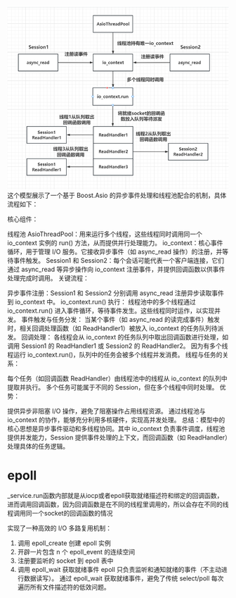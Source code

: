 ![alt text](image.png)
这个模型展示了一个基于 Boost.Asio 的异步事件处理和线程池配合的机制，具体流程如下：

核心组件：

线程池 AsioThreadPool：用来运行多个线程，这些线程同时调用同一个 io_context 实例的 run() 方法，从而提供并行处理能力。
io_context：核心事件循环，用于管理 I/O 服务。它接收异步事件（如 async_read 操作）的注册，并等待事件触发。
Session1 和 Session2：每个会话可能代表一个客户端连接，它们通过 async_read 等异步操作向 io_context 注册事件，并提供回调函数以供事件处理完成时调用。
关键流程：

异步事件注册：Session1 和 Session2 分别调用 async_read 注册异步读取事件到 io_context 中。
io_context.run() 执行：
线程池中的多个线程通过 io_context.run() 进入事件循环，等待事件发生。这些线程同时运作，以实现并发。
事件触发与任务分发：
当某个事件（如 async_read 的读完成事件）触发时，相关回调处理函数（如 ReadHandler1）被放入 io_context 的任务队列待派发。
回调处理：
各线程会从 io_context 的任务队列中取出回调函数进行处理，如调用 Session1 的 ReadHandler1 或 Session2 的 ReadHandler2。
因为有多个线程运行 io_context.run()，队列中的任务会被多个线程并发消费。
线程与任务的关系：

每个任务（如回调函数 ReadHandler）由线程池中的线程从 io_context 的队列中提取并执行。
多个任务可能属于不同的 Session，但在多个线程中同时处理。
优势：

提供异步非阻塞 I/O 操作，避免了阻塞操作占用线程资源。
通过线程池与 io_context 的协作，能够充分利用多核硬件，实现高并发处理。
总结：模型中的核心思想是异步事件驱动和多线程协同。其中 io_context 负责事件调度，线程池提供并发能力，Session 提供事件处理的上下文，而回调函数（如 ReadHandler）处理具体的任务逻辑。

# epoll
_service.run函数内部就是从iocp或者epoll获取就绪描述符和绑定的回调函数，进而调用回调函数，因为回调函数是在不同的线程里调用的，所以会存在不同的线程调用同一个socket的回调函数的情况

实现了一种高效的 I/O 多路复用机制：

1. 调用 epoll_create 创建 epoll 实例
2. 开辟一片包含 n 个 epoll_event 的连续空间
3. 注册要监听的 socket 到 epoll 表中
4. 调用 epoll_wait 获取就绪事件
epoll 只负责监听和通知就绪的事件（不主动进行数据读写）。
通过 epoll_wait 获取就绪事件，避免了传统 select/poll 每次遍历所有文件描述符的低效问题。